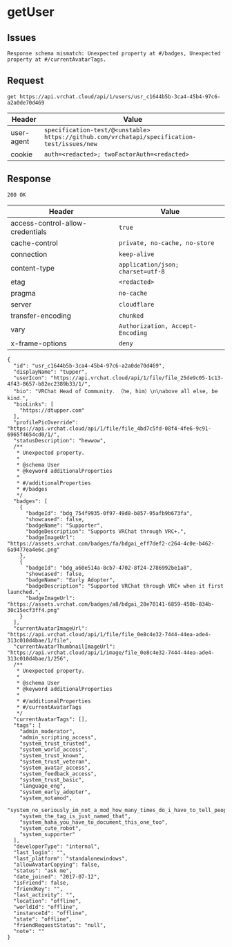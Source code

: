 # getUser

## Issues
```
Response schema mismatch: Unexpected property at #/badges, Unexpected property at #/currentAvatarTags.
```

## Request
`get https://api.vrchat.cloud/api/1/users/usr_c1644b5b-3ca4-45b4-97c6-a2a0de70d469`

| Header | Value |
| ------ | ----- |
| user-agent | `specification-test/@<unstable> https://github.com/vrchatapi/specification-test/issues/new` |
| cookie | `auth=<redacted>; twoFactorAuth=<redacted>` |


## Response
`200 OK`

| Header | Value |
| ------ | ----- |
| access-control-allow-credentials | `true` |
| cache-control | `private, no-cache, no-store` |
| connection | `keep-alive` |
| content-type | `application/json; charset=utf-8` |
| etag | `<redacted>` |
| pragma | `no-cache` |
| server | `cloudflare` |
| transfer-encoding | `chunked` |
| vary | `Authorization, Accept-Encoding` |
| x-frame-options | `deny` |

```jsonc
{
  "id": "usr_c1644b5b-3ca4-45b4-97c6-a2a0de70d469",
  "displayName": "tupper",
  "userIcon": "https://api.vrchat.cloud/api/1/file/file_25de9c05-1c13-4f43-8657-b82ec2389b33/1/",
  "bio": "VRChat Head of Community․ （he‚ him）\n\nabove all else‚ be kind․",
  "bioLinks": [
    "https://dtupper.com"
  ],
  "profilePicOverride": "https://api.vrchat.cloud/api/1/file/file_4bd7c5fd-08f4-4fe6-9c91-6965f4654cd0/1/",
  "statusDescription": "hewwow",
  /**
   * Unexpected property.
   *
   * @schema User
   * @keyword additionalProperties
   *
   * #/additionalProperties
   * #/badges
   */
  "badges": [
    {
      "badgeId": "bdg_754f9935-0f97-49d8-b857-95afb9b673fa",
      "showcased": false,
      "badgeName": "Supporter",
      "badgeDescription": "Supports VRChat through VRC+.",
      "badgeImageUrl": "https://assets.vrchat.com/badges/fa/bdgai_eff7def2-c264-4c0e-b462-6a9477ea4e6c.png"
    },
    {
      "badgeId": "bdg_a60e514a-8cb7-4702-8f24-2786992be1a8",
      "showcased": false,
      "badgeName": "Early Adopter",
      "badgeDescription": "Supported VRChat through VRC+ when it first launched.",
      "badgeImageUrl": "https://assets.vrchat.com/badges/a8/bdgai_28e70141-6859-450b-834b-30c15ecf3ff4.png"
    }
  ],
  "currentAvatarImageUrl": "https://api.vrchat.cloud/api/1/file/file_0e8c4e32-7444-44ea-ade4-313c010d4bae/1/file",
  "currentAvatarThumbnailImageUrl": "https://api.vrchat.cloud/api/1/image/file_0e8c4e32-7444-44ea-ade4-313c010d4bae/1/256",
  /**
   * Unexpected property.
   *
   * @schema User
   * @keyword additionalProperties
   *
   * #/additionalProperties
   * #/currentAvatarTags
   */
  "currentAvatarTags": [],
  "tags": [
    "admin_moderator",
    "admin_scripting_access",
    "system_trust_trusted",
    "system_world_access",
    "system_trust_known",
    "system_trust_veteran",
    "system_avatar_access",
    "system_feedback_access",
    "system_trust_basic",
    "language_eng",
    "system_early_adopter",
    "system_notamod",
    "system_no_seriously_im_not_a_mod_how_many_times_do_i_have_to_tell_people",
    "system_the_tag_is_just_named_that",
    "system_haha_you_have_to_document_this_one_too",
    "system_cute_robot",
    "system_supporter"
  ],
  "developerType": "internal",
  "last_login": "",
  "last_platform": "standalonewindows",
  "allowAvatarCopying": false,
  "status": "ask me",
  "date_joined": "2017-07-12",
  "isFriend": false,
  "friendKey": "",
  "last_activity": "",
  "location": "offline",
  "worldId": "offline",
  "instanceId": "offline",
  "state": "offline",
  "friendRequestStatus": "null",
  "note": ""
}
```
